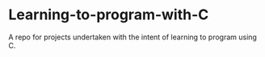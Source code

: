 # Learning-to-program-with-C

A repo for projects undertaken with the intent of learning to program using C.
